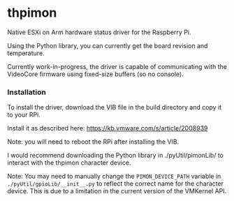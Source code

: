 # thpimon
Native ESXi on Arm hardware status driver for the Raspberry Pi.

Using the Python library, you can currently get the board revision and temperature.

Currently work-in-progress, the driver is capable of communicating with the VideoCore firmware using fixed-size buffers (so no console).

### Installation

To install the driver, download the VIB file in the build directory and copy it to your RPi.

Install it as described here: https://kb.vmware.com/s/article/2008939

Note: you will need to reboot the RPi after installing the VIB.

I would recommend downloading the Python library in ./pyUtil/pimonLib/ to interact with the thpimon character device.

Note: You may need to manually change the `PIMON_DEVICE_PATH` variable in `./pyUtil/gpioLib/__init__.py` to reflect the correct name for the character device. This is due to a limitation in the current version of the VMKernel API.
